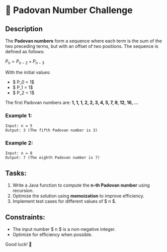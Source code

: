 # 🎯 Padovan Number Challenge

## Description
The **Padovan numbers** form a sequence where each term is the sum of the two preceding terms, but with an offset of two positions. The sequence is defined as follows:

$P_n = P_{n-2} + P_{n-3}$

With the initial values:
- $ P_0 = 1$
- $ P_1 = 1$
- $ P_2 = 1$

The first Padovan numbers are: **1, 1, 1, 2, 2, 3, 4, 5, 7, 9, 12, 16, ...**

### Example 1:
```
Input: n = 5  
Output: 3 (The fifth Padovan number is 3)
```

### Example 2:
```
Input: n = 8  
Output: 7 (The eighth Padovan number is 7)
```

## Tasks:
1. Write a Java function to compute the **n-th Padovan number** using recursion.
2. Optimize the solution using **memoization** to improve efficiency.
3. Implement test cases for different values of $ n $.

## Constraints:
- The input number $ n $ is a non-negative integer.
- Optimize for efficiency when possible.

Good luck! 🚀

